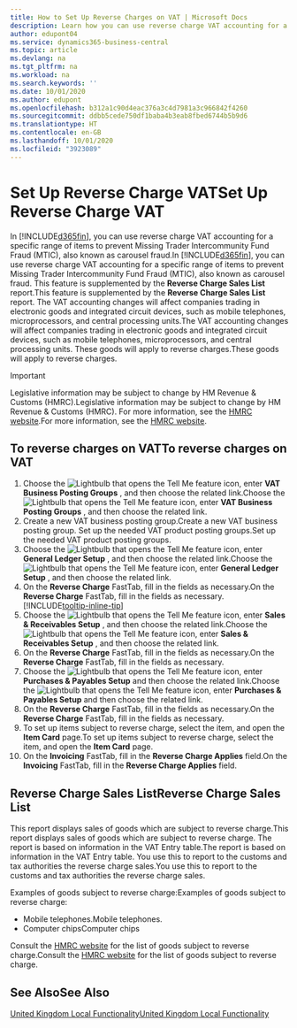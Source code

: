 ```yaml
---
title: How to Set Up Reverse Charges on VAT | Microsoft Docs
description: Learn how you can use reverse charge VAT accounting for a specific range of items to prevent Missing Trader Intercommunity Fund Fraud (MTIC).
author: edupont04
ms.service: dynamics365-business-central
ms.topic: article
ms.devlang: na
ms.tgt_pltfrm: na
ms.workload: na
ms.search.keywords: ''
ms.date: 10/01/2020
ms.author: edupont
ms.openlocfilehash: b312a1c90d4eac376a3c4d7981a3c966842f4260
ms.sourcegitcommit: ddbb5cede750df1baba4b3eab8fbed6744b5b9d6
ms.translationtype: HT
ms.contentlocale: en-GB
ms.lasthandoff: 10/01/2020
ms.locfileid: "3923089"
---
```

# <a name="set-up-reverse-charge-vat"></a><span data-ttu-id="b301e-103">Set Up Reverse Charge VAT</span><span class="sxs-lookup"><span data-stu-id="b301e-103">Set Up Reverse Charge VAT</span></span>
<span data-ttu-id="b301e-104">In [!INCLUDE[d365fin](../../includes/d365fin_md.md)], you can use reverse charge VAT accounting for a specific range of items to prevent Missing Trader Intercommunity Fund Fraud (MTIC), also known as carousel fraud.</span><span class="sxs-lookup"><span data-stu-id="b301e-104">In [!INCLUDE[d365fin](../../includes/d365fin_md.md)], you can use reverse charge VAT accounting for a specific range of items to prevent Missing Trader Intercommunity Fund Fraud (MTIC), also known as carousel fraud.</span></span> <span data-ttu-id="b301e-105">This feature is supplemented by the **Reverse Charge Sales List** report.</span><span class="sxs-lookup"><span data-stu-id="b301e-105">This feature is supplemented by the **Reverse Charge Sales List** report.</span></span> <span data-ttu-id="b301e-106">The VAT accounting changes will affect companies trading in electronic goods and integrated circuit devices, such as mobile telephones, microprocessors, and central processing units.</span><span class="sxs-lookup"><span data-stu-id="b301e-106">The VAT accounting changes will affect companies trading in electronic goods and integrated circuit devices, such as mobile telephones, microprocessors, and central processing units.</span></span> <span data-ttu-id="b301e-107">These goods will apply to reverse charges.</span><span class="sxs-lookup"><span data-stu-id="b301e-107">These goods will apply to reverse charges.</span></span>

> [!IMPORTANT]  
> <span data-ttu-id="b301e-108">Legislative information may be subject to change by HM Revenue & Customs (HMRC).</span><span class="sxs-lookup"><span data-stu-id="b301e-108">Legislative information may be subject to change by HM Revenue & Customs (HMRC).</span></span> <span data-ttu-id="b301e-109">For more information, see the [HMRC website](https://www.gov.uk/government/organisations/hm-revenue-customs).</span><span class="sxs-lookup"><span data-stu-id="b301e-109">For more information, see the [HMRC website](https://www.gov.uk/government/organisations/hm-revenue-customs).</span></span>  

## <a name="to-reverse-charges-on-vat"></a><span data-ttu-id="b301e-110">To reverse charges on VAT</span><span class="sxs-lookup"><span data-stu-id="b301e-110">To reverse charges on VAT</span></span>  

1.  <span data-ttu-id="b301e-111">Choose the ![Lightbulb that opens the Tell Me feature](../../media/ui-search/search_small.png "Tell me what you want to do") icon, enter **VAT Business Posting Groups** , and then choose the related link.</span><span class="sxs-lookup"><span data-stu-id="b301e-111">Choose the ![Lightbulb that opens the Tell Me feature](../../media/ui-search/search_small.png "Tell me what you want to do") icon, enter **VAT Business Posting Groups** , and then choose the related link.</span></span>  
2.  <span data-ttu-id="b301e-112">Create a new VAT business posting group.</span><span class="sxs-lookup"><span data-stu-id="b301e-112">Create a new VAT business posting group.</span></span> <span data-ttu-id="b301e-113">Set up the needed VAT product posting groups.</span><span class="sxs-lookup"><span data-stu-id="b301e-113">Set up the needed VAT product posting groups.</span></span>  
3.  <span data-ttu-id="b301e-114">Choose the ![Lightbulb that opens the Tell Me feature](../../media/ui-search/search_small.png "Tell me what you want to do") icon, enter **General Ledger Setup** , and then choose the related link.</span><span class="sxs-lookup"><span data-stu-id="b301e-114">Choose the ![Lightbulb that opens the Tell Me feature](../../media/ui-search/search_small.png "Tell me what you want to do") icon, enter **General Ledger Setup** , and then choose the related link.</span></span>  
4.  <span data-ttu-id="b301e-115">On the **Reverse Charge** FastTab, fill in the fields as necessary.</span><span class="sxs-lookup"><span data-stu-id="b301e-115">On the **Reverse Charge** FastTab, fill in the fields as necessary.</span></span> [!INCLUDE[tooltip-inline-tip](../../includes/tooltip-inline-tip_md.md)]  
5.  <span data-ttu-id="b301e-116">Choose the ![Lightbulb that opens the Tell Me feature](../../media/ui-search/search_small.png "Tell me what you want to do") icon, enter **Sales & Receivables Setup** , and then choose the related link.</span><span class="sxs-lookup"><span data-stu-id="b301e-116">Choose the ![Lightbulb that opens the Tell Me feature](../../media/ui-search/search_small.png "Tell me what you want to do") icon, enter **Sales & Receivables Setup** , and then choose the related link.</span></span>  
6.  <span data-ttu-id="b301e-117">On the **Reverse Charge** FastTab, fill in the fields as necessary.</span><span class="sxs-lookup"><span data-stu-id="b301e-117">On the **Reverse Charge** FastTab, fill in the fields as necessary.</span></span>
7.  <span data-ttu-id="b301e-118">Choose the ![Lightbulb that opens the Tell Me feature](../../media/ui-search/search_small.png "Tell me what you want to do") icon, enter **Purchases & Payables Setup** and then choose the related link.</span><span class="sxs-lookup"><span data-stu-id="b301e-118">Choose the ![Lightbulb that opens the Tell Me feature](../../media/ui-search/search_small.png "Tell me what you want to do") icon, enter **Purchases & Payables Setup** and then choose the related link.</span></span>  
6.  <span data-ttu-id="b301e-119">On the **Reverse Charge** FastTab, fill in the fields as necessary.</span><span class="sxs-lookup"><span data-stu-id="b301e-119">On the **Reverse Charge** FastTab, fill in the fields as necessary.</span></span>
9. <span data-ttu-id="b301e-120">To set up items subject to reverse charge, select the item, and open the **Item Card** page.</span><span class="sxs-lookup"><span data-stu-id="b301e-120">To set up items subject to reverse charge, select the item, and open the **Item Card** page.</span></span>  
10. <span data-ttu-id="b301e-121">On the **Invoicing** FastTab, fill in the **Reverse Charge Applies** field.</span><span class="sxs-lookup"><span data-stu-id="b301e-121">On the **Invoicing** FastTab, fill in the **Reverse Charge Applies** field.</span></span>  

## <a name="reverse-charge-sales-list"></a><span data-ttu-id="b301e-122">Reverse Charge Sales List</span><span class="sxs-lookup"><span data-stu-id="b301e-122">Reverse Charge Sales List</span></span>
<span data-ttu-id="b301e-123">This report displays sales of goods which are subject to reverse charge.</span><span class="sxs-lookup"><span data-stu-id="b301e-123">This report displays sales of goods which are subject to reverse charge.</span></span> <span data-ttu-id="b301e-124">The report is based on information in the VAT Entry table.</span><span class="sxs-lookup"><span data-stu-id="b301e-124">The report is based on information in the VAT Entry table.</span></span> <span data-ttu-id="b301e-125">You use this to report to the customs and tax authorities the reverse charge sales.</span><span class="sxs-lookup"><span data-stu-id="b301e-125">You use this to report to the customs and tax authorities the reverse charge sales.</span></span>  

<span data-ttu-id="b301e-126">Examples of goods subject to reverse charge:</span><span class="sxs-lookup"><span data-stu-id="b301e-126">Examples of goods subject to reverse charge:</span></span>  

- <span data-ttu-id="b301e-127">Mobile telephones.</span><span class="sxs-lookup"><span data-stu-id="b301e-127">Mobile telephones.</span></span>  
- <span data-ttu-id="b301e-128">Computer chips</span><span class="sxs-lookup"><span data-stu-id="b301e-128">Computer chips</span></span>  

<span data-ttu-id="b301e-129">Consult the [HMRC website](https://www.gov.uk/government/organisations/hm-revenue-customs) for the list of goods subject to reverse charge.</span><span class="sxs-lookup"><span data-stu-id="b301e-129">Consult the [HMRC website](https://www.gov.uk/government/organisations/hm-revenue-customs) for the list of goods subject to reverse charge.</span></span>  

## <a name="see-also"></a><span data-ttu-id="b301e-130">See Also</span><span class="sxs-lookup"><span data-stu-id="b301e-130">See Also</span></span>  
[<span data-ttu-id="b301e-131">United Kingdom Local Functionality</span><span class="sxs-lookup"><span data-stu-id="b301e-131">United Kingdom Local Functionality</span></span>](united-kingdom-local-functionality.md)  

